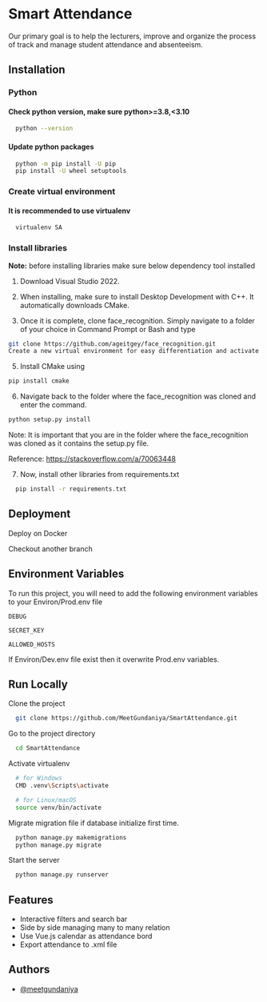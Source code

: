 
# Smart Attendance

Our primary goal is to help the lecturers, improve and organize the process of track and manage student attendance and absenteeism.


## **Installation**


### **Python**

#### Check python version, make sure python>=3.8,<3.10

```bash
  python --version
```
    
#### Update python packages

```bash
  python -m pip install -U pip
  pip install -U wheel setuptools
```


### **Create virtual environment**

#### It is recommended to use virtualenv
```bash
  virtualenv SA
```


### **Install libraries**

**Note:** before installing libraries make sure below dependency tool installed

1. Download Visual Studio 2022.

2. When installing, make sure to install Desktop Development with C++. It automatically downloads CMake.

3. Once it is complete, clone face_recognition. Simply navigate to a folder of your choice in Command Prompt or Bash and type

```bash
git clone https://github.com/ageitgey/face_recognition.git
Create a new virtual environment for easy differentiation and activate it
```

5. Install CMake using

```bash
pip install cmake
```

6. Navigate back to the folder where the face_recognition was cloned and enter the command.
```bash
python setup.py install
```

Note: It is important that you are in the folder where the face_recognition was cloned as it contains the setup.py file.

Reference: https://stackoverflow.com/a/70063448

7. Now, install other libraries from requirements.txt
```bash
  pip install -r requirements.txt
```


## Deployment

Deploy on Docker

Checkout another branch


## Environment Variables

To run this project, you will need to add the following environment variables to your Environ/Prod.env file

`DEBUG`

`SECRET_KEY`

`ALLOWED_HOSTS`

If Environ/Dev.env file exist then it overwrite Prod.env variables.


## Run Locally

Clone the project

```bash
  git clone https://github.com/MeetGundaniya/SmartAttendance.git
```

Go to the project directory

```bash
  cd SmartAttendance
```

Activate virtualenv

```bash
  # for Windows
  CMD .venv\Scripts\activate

  # for Linux/macOS
  source venv/bin/activate
```

Migrate migration file if database initialize first time.

```bash
  python manage.py makemigrations 
  python manage.py migrate
```

Start the server

```bash
  python manage.py runserver
```


## Features

- Interactive filters and search bar
- Side by side managing many to many relation
- Use Vue.js calendar as attendance bord
- Export attendance to .xml file


## Authors

- [@meetgundaniya](https://www.github.com/MeetGundaniya)